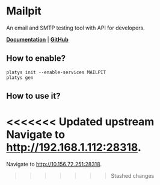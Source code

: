 # Mailpit

An email and SMTP testing tool with API for developers.

**[Documentation](https://github.com/axllent/mailpit/wiki)** | **[GitHub](https://github.com/axllent/mailpit)**

## How to enable?

```
platys init --enable-services MAILPIT
platys gen
```

## How to use it?

<<<<<<< Updated upstream
Navigate to <http://192.168.1.112:28318>.
=======
Navigate to <http://10.156.72.251:28318>.
>>>>>>> Stashed changes
